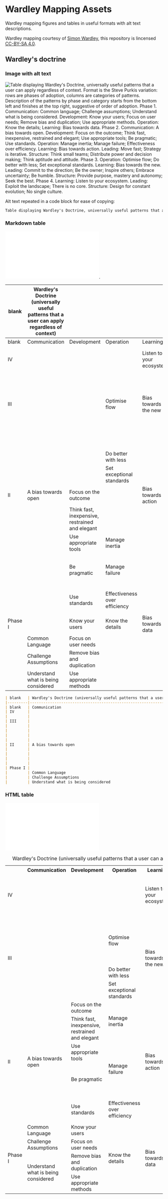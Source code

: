 # Wardley Mapping Assets

Wardley mapping figures and tables in useful formats with alt text descriptions.

Wardley mapping courtesy of [Simon Wardley](https://twitter.com/swardley), this repository is lincensed [CC-BY-SA 4.0](LICENSE.md).

## Wardley's doctrine

### Image with alt text

![Table displaying Wardley's Doctrine, universally useful patterns that a user can apply regardless of context. Format is the Steve Purkis variation: rows are phases of adoption, columns are categories of patterns. Description of the patterns by phase and category starts from the bottom left and finishes at the top right, suggestive of order of adoption. Phase 1. Communication: Common language; Challenge assumptions; Understand what is being considered. Development: Know your users; Focus on user needs; Remove bias and duplication; Use appropriate methods. Operation: Know the details; Learning: Bias towards data. Phase 2. Communication: A bias towards open. Development: Focus on the outcome; Think fast, inexpensive, restrained and elegant; Use appropriate tools; Be pragmatic; Use standards. Operation: Manage inertia; Manage failure; Effectiveness over efficiency. Learning: Bias towards action. Leading: Move fast; Strategy is iterative. Structure: Think small teams; Distribute power and decision making; Think aptitude and attitude. Phase 3. Operation: Optimise flow; Do better with less; Set exceptional standards. Learning: Bias towards the new. Leading: Commit to the direction; Be the owner; Inspire others; Embrace uncertainty; Be humble. Structure: Provide purpose, mastery and autonomy; Seek the best. Phase 4. Learning: Listen to your ecosystem. Leading: Exploit the landscape; There is no core. Structure: Design for constant evolution; No single culture.](doctrine-purkisvar.jpg)

Alt text repeated in a code block for ease of copying:

```txt
Table displaying Wardley's Doctrine, universally useful patterns that a user can apply regardless of context. Format is the Steve Purkis variation: rows are phases of adoption, columns are categories of patterns. Description of the patterns by phase and category starts from the bottom left and finishes at the top right, suggestive of order of adoption. Phase 1. Communication: Common language; Challenge assumptions; Understand what is being considered. Development: Know your users; Focus on user needs; Remove bias and duplication; Use appropriate methods. Operation: Know the details; Learning: Bias towards data. Phase 2. Communication: A bias towards open. Development: Focus on the outcome; Think fast, inexpensive, restrained and elegant; Use appropriate tools; Be pragmatic; Use standards. Operation: Manage inertia; Manage failure; Effectiveness over efficiency. Learning: Bias towards action. Leading: Move fast; Strategy is iterative. Structure: Think small teams; Distribute power and decision making; Think aptitude and attitude. Phase 3. Operation: Optimise flow; Do better with less; Set exceptional standards. Learning: Bias towards the new. Leading: Commit to the direction; Be the owner; Inspire others; Embrace uncertainty; Be humble. Structure: Provide purpose, mastery and autonomy; Seek the best. Phase 4. Learning: Listen to your ecosystem. Leading: Exploit the landscape; There is no core. Structure: Design for constant evolution; No single culture.
```

### Markdown table

![Link to Markdown table file](doctrine-purkisvar.md).

| blank   | Wardley's Doctrine (universally useful patterns that a user can apply regardless of context) |                                                 |                               |                          |                          |                                      |
|---------|----------------------------------------------------------------------------------------------|-------------------------------------------------|-------------------------------|--------------------------|--------------------------|--------------------------------------|
| blank   | Communication                                                                                | Development                                     | Operation                     | Learning                 | Leading                  | Structure                            |
| IV      |                                                                                              |                                                 |                               | Listen to your ecosystem | Exploit the landscape    | Design for constant evolution        |
|         |                                                                                              |                                                 |                               |                          | There is no core         | No single culture                    |
| III     |                                                                                              |                                                 | Optimise flow                 | Bias towards the new     | Commit to the direction  | Provide purpose, mastery & autonomy  |
|         |                                                                                              |                                                 |                               |                          | Be the owner             |                                      |
|         |                                                                                              |                                                 |                               |                          | Inspire others           |                                      |
|         |                                                                                              |                                                 | Do better with less           |                          | Embrace uncertainty      |                                      |
|         |                                                                                              |                                                 | Set exceptional standards     |                          | Be humble                | Seek the best                        |
| II      | A bias towards open                                                                          | Focus on the outcome                            |                               | Bias towards action      |                          | Think small teams                    |
|         |                                                                                              | Think fast, inexpensive, restrained and elegant |                               |                          |                          |                                      |
|         |                                                                                              | Use appropriate tools                           | Manage inertia                |                          |                          |                                      |
|         |                                                                                              | Be pragmatic                                    | Manage failure                |                          | Move fast                | Distribute power and decision making |
|         |                                                                                              | Use standards                                   | Effectiveness over efficiency |                          | Strategy is iterative    | Think aptitude and attitude          |
| Phase I |                                                                                              | Know your users                                 | Know the details              | Bias towards data        | * Steve Purkis variation |                                      |
|         | Common Language                                                                              | Focus on user needs                             |                               |                          |                          |                                      |
|         | Challenge Assumptions                                                                        | Remove bias and duplication                     |                               |                          |                          |                                      |
|         | Understand what is being considered                                                          | Use appropriate methods                         |

```md
| blank   | Wardley's Doctrine (universally useful patterns that a user can apply regardless of context) |                                                 |                               |                          |                          |                                      |
|---------|----------------------------------------------------------------------------------------------|-------------------------------------------------|-------------------------------|--------------------------|--------------------------|--------------------------------------|
| blank   | Communication                                                                                | Development                                     | Operation                     | Learning                 | Leading                  | Structure                            |
| IV      |                                                                                              |                                                 |                               | Listen to your ecosystem | Exploit the landscape    | Design for constant evolution        |
|         |                                                                                              |                                                 |                               |                          | There is no core         | No single culture                    |
| III     |                                                                                              |                                                 | Optimise flow                 | Bias towards the new     | Commit to the direction  | Provide purpose, mastery & autonomy  |
|         |                                                                                              |                                                 |                               |                          | Be the owner             |                                      |
|         |                                                                                              |                                                 |                               |                          | Inspire others           |                                      |
|         |                                                                                              |                                                 | Do better with less           |                          | Embrace uncertainty      |                                      |
|         |                                                                                              |                                                 | Set exceptional standards     |                          | Be humble                | Seek the best                        |
| II      | A bias towards open                                                                          | Focus on the outcome                            |                               | Bias towards action      |                          | Think small teams                    |
|         |                                                                                              | Think fast, inexpensive, restrained and elegant |                               |                          |                          |                                      |
|         |                                                                                              | Use appropriate tools                           | Manage inertia                |                          |                          |                                      |
|         |                                                                                              | Be pragmatic                                    | Manage failure                |                          | Move fast                | Distribute power and decision making |
|         |                                                                                              | Use standards                                   | Effectiveness over efficiency |                          | Strategy is iterative    | Think aptitude and attitude          |
| Phase I |                                                                                              | Know your users                                 | Know the details              | Bias towards data        | * Steve Purkis variation |                                      |
|         | Common Language                                                                              | Focus on user needs                             |                               |                          |                          |                                      |
|         | Challenge Assumptions                                                                        | Remove bias and duplication                     |                               |                          |                          |                                      |
|         | Understand what is being considered                                                          | Use appropriate methods                         |
```

### HTML table

![Link to HTML table file](doctrine-purkisvar.html)

<table>
        <caption>Wardley's Doctrine (universally useful patterns that a user can apply regardless of context)</caption>
        <tr>
         <th>&nbsp;</th>
         <th>Communication</th>
         <th>Development</th>
         <th>Operation</th>
         <th>Learning</th>
         <th>Leading</th>
         <th>Structure</th>
        </tr>
        <tr>
         <td rowspan=2>IV</td>
         <td rowspan=2>&nbsp;</td>
         <td rowspan=2>&nbsp;</td>
         <td rowspan=2>&nbsp;</td>
         <td rowspan=2>Listen to your ecosystem</td>
         <td>Exploit the landscape</td>
         <td>Design for constant evolution</td>
        </tr>
        <tr>
         <td colspan="1">There is no core</td>
         <td colspan="1">No single culture</td>
        </tr>
        <tr>
         <td rowspan=5>III</td>
         <td rowspan=5>&nbsp;</td>
         <td rowspan=5>&nbsp;</td>
         <td rowspan=3>Optimise flow</td>
         <td rowspan=5>Bias towards the new</td>
         <td>Commit to the direction</td>
         <td rowspan=4>Provide purpose, mastery &amp; autonomy</td>
        </tr>
        <tr>
         <td>Be the owner</td>
        </tr>
        <tr>
         <td>Inspire others</td>
        </tr>
        <tr>
         <td>Do better with less</td>
         <td>Embrace uncertainty</td>
        </tr>
        <tr>
         <td>Set exceptional standards</td>
         <td>Be humble</td>
         <td>Seek the best</td>
        </tr>
        <tr>
         <td rowspan=5>II</td>
         <td rowspan=5>A bias towards open</td>
         <td>Focus on the outcome</td>
         <td rowspan=2>Manage inertia</td>
         <td rowspan=5>Bias towards action</td>
         <td rowspan=2>Move fast</td>
         <td rowspan=3>Think small teams</td>
        </tr>
        <tr>
         <td>Think fast, inexpensive, restrained and elegant</td>
        </tr>
        <tr>
         <td>Use appropriate tools</td>
         <td rowspan=2>Manage failure</td>
         <td rowspan=3>Strategy is iterative</td>
        </tr>
        <tr>
         <td>Be pragmatic</td>
         <td>Distribute power and decision
         making</td>
        </tr>
        <tr>
         <td>Use standards</td>
         <td>Effectiveness over efficiency</td>
         <td>Think aptitude and attitude</td>
        </tr>
        <tr>
         <td rowspan=4>Phase I</td>
         <td>Common Language</td>
         <td>Know your users</td>
         <td rowspan=4>Know the details</td>
         <td rowspan=4>Bias towards data</td>
         <td rowspan=4 colspan=2>* Steve Purkis variation</td>
        </tr>
        <tr>
         <td>Challenge Assumptions</td>
         <td>Focus on user needs</td>
        </tr>
        <tr>
         <td rowspan=2>Understand what is being considered</td>
         <td>Remove bias and duplication</td>
        </tr>
        <tr>
         <td>Use appropriate methods</td>
        </tr>
       </table>       


